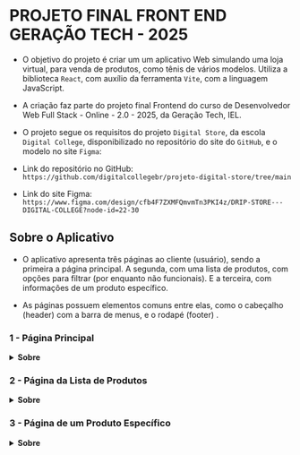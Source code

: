 # PROJETO FINAL FRONT END GERAÇÃO TECH - 2025

- O objetivo do projeto é criar um um aplicativo Web simulando uma loja virtual, para venda de produtos, como tênis de vários modelos. Utiliza a biblioteca `React`, com auxílio da ferramenta `Vite`, com a linguagem JavaScript.

- A criação faz parte do projeto final Frontend do curso de Desenvolvedor Web Full Stack - Online - 2.0 - 2025, da Geração Tech, IEL.

- O projeto segue os requisitos do projeto `Digital Store`, da escola `Digital College`, disponibilizado no repositório do site do `GitHub`, e o modelo no site `Figma`:

- Link do repositório no GitHub:
```https://github.com/digitalcollegebr/projeto-digital-store/tree/main```

- Link do site Figma:
```https://www.figma.com/design/cfb4F7ZXMFQmvmTn3PKI4z/DRIP-STORE---DIGITAL-COLLEGE?node-id=22-30```


## Sobre o Aplicativo

- O aplicativo apresenta três páginas ao cliente (usuário), sendo a primeira a página principal. A segunda, com uma lista de produtos, com opções para filtrar (por enquanto não funcionais). E a terceira, com informações de um produto específico.

- As páginas possuem elementos comuns entre elas, como o cabeçalho (header) com a barra de menus, e o rodapé (footer) .

### 1 - Página Principal

<details>
  <summary><strong>Sobre</strong></summary>


- A página principal (Home Page) contém o cabeçalho (header) com a logo da loja fictícia, barra de pesquisa, botões para entrar como usuário (Login) e cadastro, e a barra de menus para as outras páginas. 

- Na seção principal, mostra uma galeria de imagens de produtos, uma seção com vários produtos, e no final um rodapé (footer) com informações da loja.

IMAGEM
</details>

### 2 - Página da Lista de Produtos

<details>
  <summary><strong>Sobre</strong></summary>

- A segunda página mostra uma lista de produtos, com opções para filtrar (por enquanto não funcionais).

</details>

### 3 - Página de um Produto Específico

<details>
  <summary><strong>Sobre</strong></summary>

A terceira página contém informações de um produto específico.

</details>
